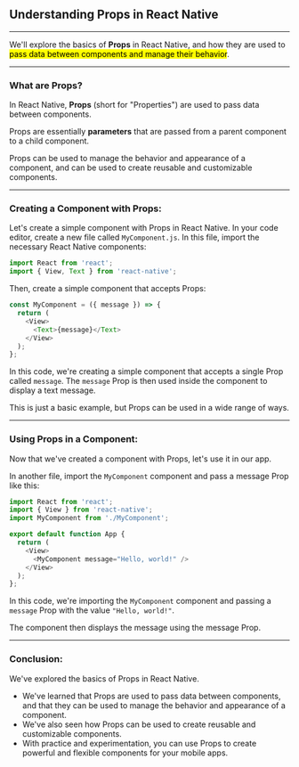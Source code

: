 ## Understanding Props in React Native

---

We'll explore the basics of **Props** in React Native, and how they are used to <mark>pass data between components and manage their behavior</mark>.

---

### What are Props?
In React Native, **Props** (short for "Properties") are used to pass data between components. 

Props are essentially **parameters** that are passed from a parent component to a child component. 

Props can be used to manage the behavior and appearance of a component, and can be used to create reusable and customizable components.

---

### Creating a Component with Props:
Let's create a simple component with Props in React Native. In your code editor, create a new file called `MyComponent.js`. In this file, import the necessary React Native components:


```javascript
import React from 'react';
import { View, Text } from 'react-native';
```

Then, create a simple component that accepts Props:

```javascript
const MyComponent = ({ message }) => {
  return (
    <View>
      <Text>{message}</Text>
    </View>
  );
};
```

In this code, we're creating a simple component that accepts a single Prop called `message`. The `message` Prop is then used inside the component to display a text message. 

This is just a basic example, but Props can be used in a wide range of ways.

---

### Using Props in a Component:
Now that we've created a component with Props, let's use it in our app. 

In another file, import the `MyComponent` component and pass a message Prop like this:
```javascript
import React from 'react';
import { View } from 'react-native';
import MyComponent from './MyComponent';

export default function App {
  return (
    <View>
      <MyComponent message="Hello, world!" />
    </View>
  );
};
```
In this code, we're importing the `MyComponent` component and passing a `message` Prop with the value `"Hello, world!"`. 

The component then displays the message using the message Prop.

--- 

### Conclusion:
We've explored the basics of Props in React Native. 
- We've learned that Props are used to pass data between components, and that they can be used to manage the behavior and appearance of a component. 
- We've also seen how Props can be used to create reusable and customizable components. 
- With practice and experimentation, you can use Props to create powerful and flexible components for your mobile apps.